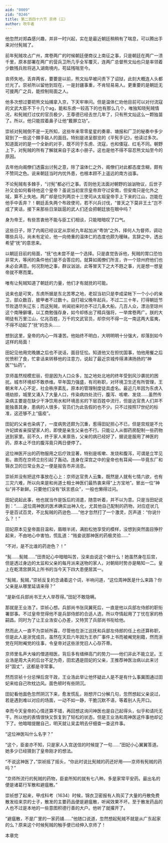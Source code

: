 ```yaml
---
aid: "0009"
zid: "0246"
title: 第二百四十六节 京师（三）
author: 吹牛者
---
```


他忽然对郑森感兴趣，并非一时兴起，实在是最近朝廷稍稍有了喘息，可以腾出手来对付髡贼了。

前年髡贼攻占广州，席卷两广的时候朝廷便商议上南征之事，只是朝廷在两广一溃千里，原本部署在两广的营兵卫所几乎全军覆灭，连两广总督熊文灿也只是率领着少数残兵败将逃入湖南境内，苟延残喘至今。

丧师失地，丢弃两省，要要是以前，熊文灿早被问责下了诏狱，此刻大概连人头都烂光了。崇祯所以留他到现在，一是封疆事重，不肯轻易易人。更重要的是朝廷无可援两广之兵，能控制局面之人。

他多次想过要把熊文灿捕拿入京，下天牢审问。但是温体仁劝他目前可以对付流寇的文武大臣不下十几个ag，能和东虏一较高下的也有那么几个，唯独知晓髡贼情况，和髡贼打过仗的官员极少，王尊德已经去世几年了，只有熊文灿这么一颗独苗了。所以，他只能捏着鼻子让他“戴罪立功”。

崇祯对髡贼倒不是一无所知，这些年来零零星星的奏章、塘报和厂卫的秘奏中多少窥到了一些这个棘手敌人的面目。特别是进呈御览的《平髡手记》，他读过多次。知道面对的是一个全新的对手，既不同于东虏、流寇，也和倭寇、红毛不同。朝野上下，对髡贼的所有了解就来自于这本小册子。这也是他不得不容忍熊文灿至今的原因。

去年他向阁僚们透露出讨髡之意，除了温体仁之外，阁僚们对此都态度含糊，颇有不赞同之色。说来朝廷当时内忧外患，也根本顾不上遥远的南方战事。

不论髡贼有多棘手，“讨髡”都必行之事。否则他无法面对朝野的汹汹物议，后世子孙又会如何看待他这个皇帝？虽说当初宣宗皇帝弃守过安南，但安南只是化外之域，算不上失地。两广却是位列两京十三使司从太祖皇帝手上下来的江山，岂能在他手中丢弃？！朝廷丢失两个布政使司，若不兴兵讨伐，“普天之下莫非王土”岂不成了笑话，接下来那些日渐跋扈的武人们还会把朝廷放在眼中吗？

身为帝王，有些苦衷他不能与臣工们相谈，只能暗暗叹了口气。

这些日子，除了内阁已经议定从崇祯九年起加派“粤饷”之外，择何人为督师，调动哪些兵马，尚未有定论，他一向倚重的温体仁的态度也颇为暧昧。言辞之中，透出希望“抚”的意思来。

以朝廷目前的局面，“抚”也未尝不是一个选择。只是直觉告诉他，髡贼的胃口恐怕非常大，等闲的条件他们是不会答应的。就算如阁僚们所言，许一个琼州府他们也未必会满意。何况割地之事，群议汹汹，此等冒天下之大不韪之事，光是想一想皇帝就不寒而栗。

唯有让髡贼知道了朝廷的力量，他们才有就抚的可能。

说来也是可笑，东虏所据是东北苦寒之地，老奴当初只是李成梁帐下一个小小的亲卫，部众数百，披甲者不过数十。自打祖父晚年起兵，不过二三十年，打得朝廷节节败退尽失辽东；而这髡贼，听闻初来时亦不过几条大船，几百人众，漂泊至琼州这个南陲僻壤，以工商勉强存身，如今却练出了精兵强将，一举席卷两广。朕的大明徒有万里江山，亿兆百姓，万千的文武官员，却奈何不得一北一南这两大蛮夷，不得不动起了“抚”的念头……

想到这里，皇帝的内心一阵凄苦。他始终不明白，大明明明十分强大，却落到如今这样的局面！

田妃见他用完晚膳之后也不说话，面目怔忪。知道他又在担忧国事，怕他用餐之后忧愤积了食，忙拿话来转移他的注意力，说起了最近京城传得沸沸扬扬的“神医”“仙药”。

京师虽然规模宏丽，但是因为人口众多，加之地处北地的终年受到风沙袭扰的困扰。城市环境却不敢恭维。早年国力强盛，有司称职，对环境卫生还有所管理，王朝末年人心不定，社会秩序紊乱，原本的管理制度徒具虚名。最近几年因为东虏入境劫掠，城里又涌入了大量人口，传染病四处流行，腹泻、咳嗽、发烧……虽然传染病主要是在缺少干净饮用水和环境恶劣的下层百姓中流行，但是达官贵人们并不能独善其身，患病的人很多，官员们为此告假的也不少。只不过按照17世纪的标准，这还够不上“瘟疫”。

田妃的父亲也染病了，一度病势还颇为沉重，惹得田妃担心不已，但是宫规是不允许妃嫔省亲探望家人的，即使是亲生父亲也不行。只能让人从御药房配制一些药物送到家里。前不久，终于家人来禀告，父亲的病已经好了，据说是服用了神医的药，原本止不住的腹泻竟只两日便停了。

这位神医开出的药物服用之后疗效显著，特别是咳嗽、发烧和腹泻，可谓是立竿见影。故而在京师立刻引起了轰动。连身在深宫之中的皇帝也有耳闻――毕竟东厂和锦衣卫的日常业务之一便是报告市井消息。

崇祯并没有把这件事放在心上：京师达官贵人云集，既然是人就有七情六欲，也有三灾六难，所以向来是和尚道士相士神医们最热衷来得“上方宝地”。冒出一位“神仙”并不新鲜。只要他们没有“妖言惑众”，一般也懒得过问。

田妃说起此事，他也就当作是饭后的消遣，随意听着，并不以为意。只是当田妃说到：“……这位周神医的医术确实出神入化，尤其他自己配制的药物，对应症状几乎是百试百灵，不比髨贼的药逊色……”他才忽然打了一个激灵，厉声道：“你说什么？！”

田妃原本见皇帝面目温和，眉眼半闭，满脸松弛享受的模样，没想到突然面目狰狞起来，不由地心中害怕，慌乱道：“贱妾说那神医的药极灵验……”

“不对，是不比谁的药逊色？！”

“髨……髨贼……”田贵妃心中暗暗叫苦，没来由说这个做什么！她虽然身在后宫，但是透过身边的太监和父亲的每月派来送物的家人，对朝局时势亦是略知一二。皇上在乾清宫屏风上所书的当今天下四大患便居其一。

“髨贼，髨贼，”崇祯反复的念诵着这个词，半响问道，“这位周神医是什么来路？你父亲是从哪里延请来得？”

“是新任兵部尚书王大人举荐得。”田妃不敢隐瞒。

那就是王业浩了。崇祯心想。兵部尚书张凤翼死后，一直是他以兵部左侍郎的职衔署部事。不过皇帝觉得他不是兵部侍郎的合适人选，所以夺情起用了丁忧在家的杨嗣昌。同时为了让王业浩安心办差，又特赏了兵部尚书衔给他。

然而此人一直不为崇祯所喜，尽管他在浙江巡抚和兵部左侍郎的任上也还算称职，但是此人是浙党成员，虽然在天启六年因为王恭厂事件上书而被阉党削籍，然而浙党在阿附阉党的往事，令皇帝对这些浙党旧人心存芥蒂。

京师里名声大噪的僧道相医，背后多有缙绅高门的势力――他们非此不能立足。王业浩是周大夫的后台不足为奇，田宏遇是田妃的父亲，王推荐神医治病以此来讨好“国丈”，这都是寻常事。

然而崇祯十分忌惮后宫干政，王业浩此举让他怀疑此人是不是有什么事冀图通过田妃来给自己吹枕边风。面色顿时有些阴沉。

田妃看他面色忽然阴沉下来，愈发慌乱，刚想开口分解几句，忽然想起父亲说过，若是遇到难以对应的场面，一动不如一静，干脆沉默不语，等着别人先开口。

幸而今天皇帝的心情还算不错，再回想这询问神医也是自己起得头，似乎和请托无干。所以他的表情很快又恢复到了轻松的状态，但是王业浩和周神医这件事他却记下了。他暗暗提醒自己，明天就让吴孟明去仔细查一查这件事。

“这位神医叫什么名字？”

“这个，臣妾亦不知，只是家人入宫送信的时候提了一句……”田妃小心翼翼答道。她多少已经猜到了皇帝刚才的想法。

“不说这神医了，”崇祯摇了摇头，“你此时说比髡贼的药还好用――京师有髡贼的药吗？”

“京师所流行的髡贼的药物，臣妾所知的就有七八种。多是家常平安药。最出名的便是诸葛行军散和避瘟散。”

崇祯想了起来，甲戌科考（1634）时候，锦衣卫密报有人购买了大量的丹散免费散发给来京的士子，散发的主要药品便是避瘟散，听闻效果不坏。至于散发药品的人也不过是本地的一些意图积德行善的大户。他听了就撂开了。

“避瘟散，不是广里的一家药铺……”他随口说道，忽然想起髡贼不就是从广东起家的么？原来这个时候髡贼的触手便已经伸入京师了！

本章完

